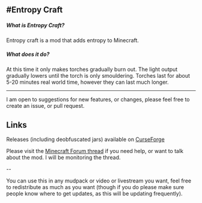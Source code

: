 #Entropy Craft
-----

##### What is Entropy Craft?

Entropy craft is a mod that adds entropy to Minecraft.

##### What does it do?

At this time it only makes torches gradually burn out. The light output gradually lowers until the torch is only smouldering. Torches last for about 5-20 minutes real world time, however they can last much longer.

-----

I am open to suggestions for new features, or changes, please feel free to create an issue, or pull request.

Links
----

Releases (including deobfuscated jars) available on [CurseForge](https://minecraft.curseforge.com/projects/entropy-craft/files)

Please visit the [Minecraft Forum thread](http://www.minecraftforum.net/forums/mapping-and-modding/minecraft-mods/wip-mods/2726773-entropy-craft) if you need help, or want to talk about the mod. I will be monitoring the thread.

--

You can use this in any mudpack or video or livestream you want, feel free to redistribute as much as you want (though if you do please make sure people know where to get updates, as this will be updating frequently).
